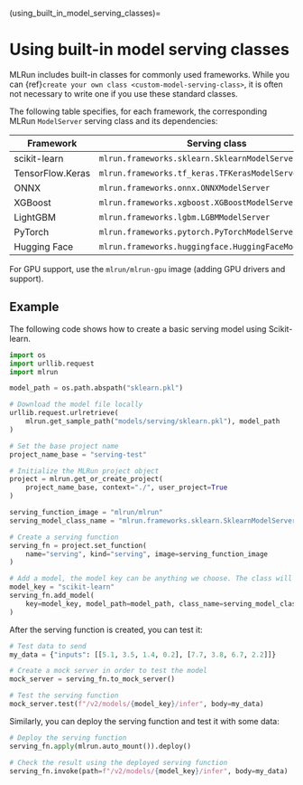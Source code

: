 (using_built_in_model_serving_classes)=
# Using built-in model serving classes

MLRun includes built-in classes for commonly used frameworks. While you can {ref}`create your own class <custom-model-serving-class>`, 
it is often not necessary to write one if you use these standard classes.

The following table specifies, for each framework, the corresponding MLRun `ModelServer` serving class and its dependencies:

| Framework        | Serving class                                         | Dependencies   |
|------------------|-------------------------------------------------------|----------------|
| scikit-learn     | `mlrun.frameworks.sklearn.SklearnModelServer`         | `scikit-learn` |
| TensorFlow.Keras | `mlrun.frameworks.tf_keras.TFKerasModelServer`        | `tensorflow`   |
| ONNX             | `mlrun.frameworks.onnx.ONNXModelServer`               | `onnxruntime`  |
| XGBoost          | `mlrun.frameworks.xgboost.XGBoostModelServer`         | `xgboost`      |
| LightGBM         | `mlrun.frameworks.lgbm.LGBMModelServer`               | `lightgbm`     |
| PyTorch          | `mlrun.frameworks.pytorch.PyTorchModelServer`         | `torch`        |
| Hugging Face     | `mlrun.frameworks.huggingface.HuggingFaceModelServer` | `transformers` |

For GPU support, use the `mlrun/mlrun-gpu` image (adding GPU drivers and support).

## Example

The following code shows how to create a basic serving model using Scikit-learn.

``` python
import os
import urllib.request
import mlrun

model_path = os.path.abspath("sklearn.pkl")

# Download the model file locally
urllib.request.urlretrieve(
    mlrun.get_sample_path("models/serving/sklearn.pkl"), model_path
)

# Set the base project name
project_name_base = "serving-test"

# Initialize the MLRun project object
project = mlrun.get_or_create_project(
    project_name_base, context="./", user_project=True
)

serving_function_image = "mlrun/mlrun"
serving_model_class_name = "mlrun.frameworks.sklearn.SklearnModelServer"

# Create a serving function
serving_fn = project.set_function(
    name="serving", kind="serving", image=serving_function_image
)

# Add a model, the model key can be anything we choose. The class will be the built-in scikit-learn model server class
model_key = "scikit-learn"
serving_fn.add_model(
    key=model_key, model_path=model_path, class_name=serving_model_class_name
)
```

After the serving function is created, you can test it:

``` python
# Test data to send
my_data = {"inputs": [[5.1, 3.5, 1.4, 0.2], [7.7, 3.8, 6.7, 2.2]]}

# Create a mock server in order to test the model
mock_server = serving_fn.to_mock_server()

# Test the serving function
mock_server.test(f"/v2/models/{model_key}/infer", body=my_data)
```

Similarly, you can deploy the serving function and test it with some data:

``` python
# Deploy the serving function
serving_fn.apply(mlrun.auto_mount()).deploy()

# Check the result using the deployed serving function
serving_fn.invoke(path=f"/v2/models/{model_key}/infer", body=my_data)
```